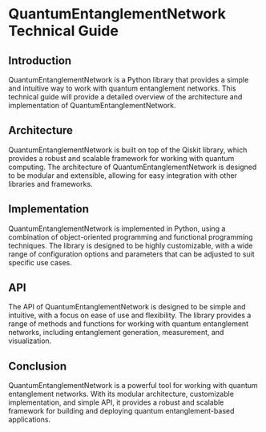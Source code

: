 # QuantumEntanglementNetwork Technical Guide

## Introduction

QuantumEntanglementNetwork is a Python library that provides a simple and intuitive way to work with quantum entanglement networks. This technical guide will provide a detailed overview of the architecture and implementation of QuantumEntanglementNetwork.

## Architecture

QuantumEntanglementNetwork is built on top of the Qiskit library, which provides a robust and scalable framework for working with quantum computing. The architecture of QuantumEntanglementNetwork is designed to be modular and extensible, allowing for easy integration with other libraries and frameworks.

## Implementation

QuantumEntanglementNetwork is implemented in Python, using a combination of object-oriented programming and functional programming techniques. The library is designed to be highly customizable, with a wide range of configuration options and parameters that can be adjusted to suit specific use cases.

## API

The API of QuantumEntanglementNetwork is designed to be simple and intuitive, with a focus on ease of use and flexibility. The library provides a range of methods and functions for working with quantum entanglement networks, including entanglement generation, measurement, and visualization.

## Conclusion

QuantumEntanglementNetwork is a powerful tool for working with quantum entanglement networks. With its modular architecture, customizable implementation, and simple API, it provides a robust and scalable framework for building and deploying quantum entanglement-based applications.
